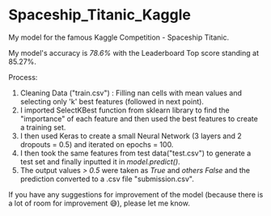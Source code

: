 # Spaceship_Titanic_Kaggle
My model for the famous Kaggle Competition - Spaceship Titanic.


My model's accuracy is *78.6%* with the Leaderboard Top score standing at 85.27%.

Process:
1. Cleaning Data ("train.csv") : Filling nan cells with mean values and selecting only 'k' best features (followed in next point).
2. I imported SelectKBest function from sklearn library to find the "importance" of each feature and then used the best features to create a training set.
3. I then used Keras to create a small Neural Network (3 layers and 2 dropouts = 0.5) and iterated on epochs = 100.
4. I then took the same features from test data("test.csv") to generate a test set and finally inputted it in *model.predict()*.
5. The output values *> 0.5* were taken as *True* and *others False* and the prediction converted to a .csv file "submission.csv".

If you have any suggestions for improvement of the model (because there is a lot of room for improvement :sweat_smile:), please let me know.   
